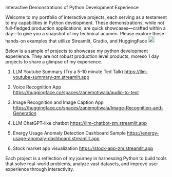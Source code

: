 Interactive Demonstrations of Python Development Experience

Welcome to my portfolio of interactive projects, each serving as a testament to my capabilities in Python development. These demonstrations, while not full-fledged production applications, are quick showcases—crafted within a day—to give you a snapshot of my technical acumen. Please explore these hands-on examples that utilize Streamlit, Gradio, and HuggingFace <img src="https://github.com/hzmotiwala/Project-Demos/assets/7186464/cbace9cd-5b90-4283-b336-5f7c2d749090" alt="drawing" width="20"/>

Below is a sample of projects to showcase my python development experience. They are not robust production level products, moreso 1 day projects to share a glimpse of my experience.

1) LLM Youtube Summary (Try a 5-10 minute Ted Talk)
https://llm-youtube-summary-zm.streamlit.app

2) Voice Recognition App
https://huggingface.co/spaces/zanemotiwala/audio-to-text

3) Image Recognition and Image Caption App
https://huggingface.co/spaces/zanemotiwala/Image-Recognition-and-Generation

4) LLM ChatGPT-like chatbot
https://llm-chatbot-zm.streamlit.app

5) Energy Usage Anomaly Detection Dashboard Sample
https://energy-usage-anomaly-dashboard.streamlit.app

6) Stock market app visualization
https://stock-app-zm.streamlit.app

Each project is a reflection of my journey in harnessing Python to build tools that solve real-world problems, analyze vast datasets, and improve user experience through interactivity.

